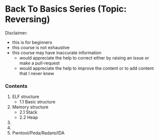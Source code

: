 # Back To Basics Series (Topic: Reversing)

Disclaimer:
- this is for beginners
- this course is not exhaustive
- this course may have inaccurate information
	- would appreciate the help to correct either by raising an issue or make a pull-request
	- would appreciate the help to improve the content or to add content that I never knew

### Contents
1. ELF structure
	* 1.1 Basic structure
2. Memory structure
	* 2.1 Stack
	* 2.2 Heap
3.
4.
5. Pwntool/Peda/Radare/IDA 
